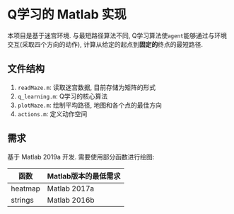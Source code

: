 # Q学习的 Matlab 实现
本项目是基于迷宫环境. 与最短路径算法不同, Q学习算法使`agent`能够通过与环境交互(采取四个方向的动作), 计算从给定的起点到**固定的**终点的最短路径. 
## 文件结构
1. `readMaze.m`: 读取迷宫数据, 目前存储为矩阵的形式
2. `q_learning.m`: Q学习的核心算法
3. `plotMaze.m`: 绘制平均路径, 地图和各个点的最佳方向
4. `actions.m`: 定义动作空间

## 需求
基于 Matlab 2019a 开发. 需要使用部分函数进行绘图:

函数|Matlab版本的最低需求
-|-
heatmap|Matlab 2017a
strings|Matlab 2016b

